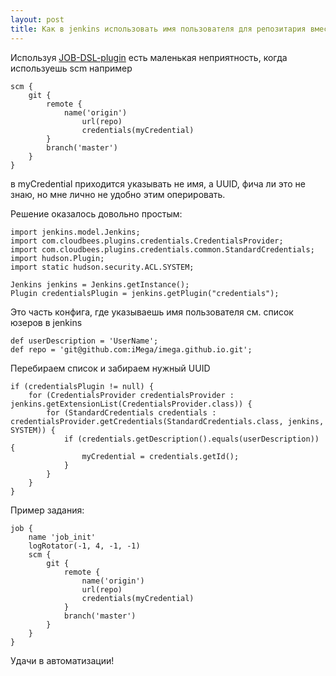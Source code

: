 ```yaml
---
layout: post
title: Как в jenkins использовать имя пользователя для репозитария вместо UUID
---
```

Используя [JOB-DSL-plugin](https://github.com/jenkinsci/job-dsl-plugin/wiki) есть маленькая неприятность, когда используешь scm например

```
scm {
    git {
        remote {
            name('origin')
                url(repo)
                credentials(myCredential)
        }
        branch('master')
    }
}
```

в myCredential приходится указывать не имя, а UUID, фича ли это не знаю, но мне лично не удобно этим оперировать.

Решение оказалось довольно простым:

```
import jenkins.model.Jenkins;
import com.cloudbees.plugins.credentials.CredentialsProvider;
import com.cloudbees.plugins.credentials.common.StandardCredentials;
import hudson.Plugin;
import static hudson.security.ACL.SYSTEM;

Jenkins jenkins = Jenkins.getInstance();
Plugin credentialsPlugin = jenkins.getPlugin("credentials");
```

Это часть конфига, где указываешь имя пользователя см. список юзеров в jenkins

```
def userDescription = 'UserName';
def repo = 'git@github.com:iMega/imega.github.io.git';
```

Перебираем список и забираем нужный UUID

```
if (credentialsPlugin != null) {
    for (CredentialsProvider credentialsProvider : jenkins.getExtensionList(CredentialsProvider.class)) {
        for (StandardCredentials credentials : credentialsProvider.getCredentials(StandardCredentials.class, jenkins, SYSTEM)) {
            if (credentials.getDescription().equals(userDescription)) {
                myCredential = credentials.getId();
            }
        }
    }
}
```

Пример задания:

```
job {
    name 'job_init'
    logRotator(-1, 4, -1, -1)
    scm {
        git {
            remote {
                name('origin')
                url(repo)
                credentials(myCredential)
            }
            branch('master')
        }
    }
}
```
Удачи в автоматизации!
